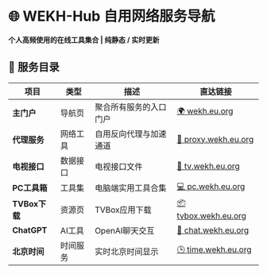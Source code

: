 # 🌐 WEKH-Hub 自用网络服务导航  
**个人高频使用的在线工具集合 | 纯静态 / 实时更新**  

## 📮 服务目录  
| 项目 | 类型 | 描述 | 直达链接 |  
|------|------|------|------|  
| **主门户** | 导航页 | 聚合所有服务的入口门户 | [🌍 wekh.eu.org](https://wekh.eu.org/) |  
| **代理服务** | 网络工具 | 自用反向代理与加速通道 | [🚀 proxy.wekh.eu.org](https://proxy.wekh.eu.org/) |
| **电视接口** | 数据接口 | 电视接口文件 | [📜 tv.wekh.eu.org](https://tv.wekh.eu.org/) |  
| **PC工具箱** | 工具集 | 电脑端实用工具合集 | [💻 pc.wekh.eu.org](https://pc.wekh.eu.org/) |  
| **TVBox下载** | 资源页 | TVBox应用下载 | [📦 tvbox.wekh.eu.org](https://tvbox.wekh.eu.org/) |  
| **ChatGPT** | AI工具 | OpenAI聊天交互 | [🤖 chat.wekh.eu.org](https://chat.wekh.eu.org/) |  
| **北京时间** | 时间服务 | 实时北京时间显示 | [🕒 time.wekh.eu.org](https://time.wekh.eu.org/) |  

